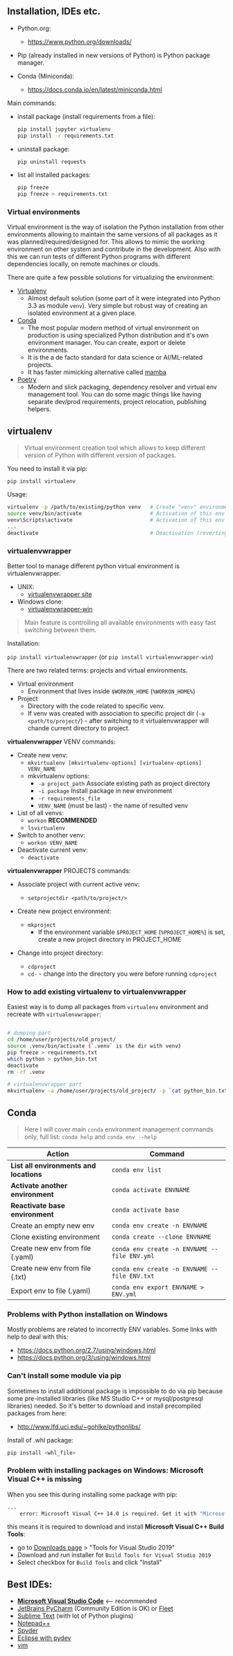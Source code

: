 ## Installation, IDEs etc.

* Python.org: 
    *  https://www.python.org/downloads/ 

* Pip (already installed in new versions of Python) is Python package manager.
* Conda (Miniconda):
    * https://docs.conda.io/en/latest/miniconda.html

Main commands:

* install package (install requirements from a file):

    ```bash
    pip install jupyter virtualenv
    pip install -r requirements.txt
    ```
* uninstall package:
    ```bash
    pip uninstall requests
    ```

* list all installed packages:
    ```bash
    pip freeze
    pip freeze > requirements.txt
    ```

### Virtual environments

Virtual environment is the way of isolation the Python installation from other environments allowing to maintain the same versions of all packages as it was planned/required/designed for. This allows to mimic the working environment on other system and contribute in the development. Also with this we can run tests of different Python programs with different dependencies locally, on remote machines or clouds.

There are quite a few possible solutions for virtualizing the environment:
* [Virtualenv](https://virtualenv.pypa.io/en/latest/)
    * Almost default solution (some part of it were integrated into Python 3.3 as module `venv`). Very simple but robust way of creating an isolated environment at a given place.
* [Conda](https://conda.io)
    * The most popular modern method of virtual environment on production is using specialized Python distribution and it's own  environment manager. You can create, export or delete environments.
    * It is the a de facto standard for data science or AI/ML-related projects.
    * It has faster mimicking alternative called [mamba](https://mamba.readthedocs.io/en/latest/index.html)
* [Poetry](https://python-poetry.org/)
    * Modern and slick packaging, dependency resolver and virtual env management tool. You can do some magic things like having separate dev/prod requirements, project relocation, publishing helpers.

## virtualenv

> Virtual environment creation tool which allows to keep different version of Python with different version of packages. 

You need to install it via pip:

`pip install virtualenv`

Usage:

```sh
virtualenv -p /path/to/existing/python venv   # Create "venv" environment using Python from "/path/to/existing/python"
source venv/bin/activate                      # Activation of this env in Unix             
venv\Scripts\activate                         # Activation of this env in Windows
...
deactivate                                    # Deactivation (reverting to system-wide Python)
```

### virtualenvwrapper

Better tool to manage different python virtual environment is virtualenvwrapper.

* UNIX:
    * [virtualenvwrapper site](https://virtualenvwrapper.readthedocs.io/en/latest/)
* Windows clone:
    * [virtualenvwrapper-win](https://github.com/davidmarble/virtualenvwrapper-win/)
    
> Main feature is controlling all available environments with easy fast switching between them.

Installation:

`pip install virtualenvwrapper` (or `pip install virtualenvwrapper-win`)

There are two related terms: projects and virtual environments.

* Virtual environment
    * Environment that lives inside `$WORKON_HOME` (`%WORKON_HOME%`)
* Project
    * Directory with the code related to specific venv. 
    * If venv was created with association to specific project dir (`-a <path/to/project/`) - after switching to it virtualenvwrapper will chande current directory to project. 
    

**virtualenvwrapper** VENV commands:

* Create new venv:
    * `mkvirtualenv [mkvirtualenv-options] [virtualenv-options] VENV_NAME`
    * mkvirtualenv options:
       *  `-a project_path`       Associate existing path as project directory
       *  `-i package`            Install package in new environment
       *  `-r requirements_file`  
       * `VENV_NAME` (must be last) - the name of resulted venv
* List of all venvs:
    * `workon` **RECOMMENDED**
    * `lsvirtualenv`
* Switch to another venv:
    * `workon VENV_NAME`
* Deactivate current venv:
    * `deactivate`

**virtualenvwrapper** PROJECTS commands:

* Associate project with current active venv:
    * `setprojectdir <path/to/project/>`

* Create new project environment:
    * `mkproject`
        * If the environment variable `$PROJECT_HOME` (`%PROJECT_HOME%`) is set, create a new project directory in PROJECT_HOME
* Change into project directory:
    * `cdproject`
    * `cd-` - change into the directory you were before running `cdproject`

### How to add existing virtualenv to virtualenvwrapper

Easiest way is to dump all packages from `virtualenv` environment and recreate with `virtualenvwrapper`:

```sh

# dumping part
cd /home/user/projects/old_project/
source .venv/bin/activate (`.venv` is the dir with venv)
pip freeze > requirements.txt
which python > python_bin.txt
deactivate
rm -rf .venv

# virtualenvwrapper part
mkvirtualenv -a /home/user/projects/old_project/ -p `cat python_bin.txt` -r requirements.txt SOME_PROJ
```



## Conda

> Here I will cover main `conda` environment management commands only, full list: `conda help` and `conda env --help`

| Action                                   |  Command             
|------------------------------------------|----------------------------------
| **List all environments and locations**  | `conda env list`
| **Activate another environment**         | `conda activate ENVNAME`
| **Reactivate base environment**          | `conda activate base`
| Create an empty new env                  | `conda env create -n ENVNAME`
| Clone existing environment               | `conda create --clone ENVNAME`
| Create new env from file (.yaml)         | `conda env create -n ENVNAME --file ENV.yml`
| Create new env from file (.txt)          | `conda env create -n ENVNAME --file ENV.txt`
| Export env to file (.yaml)               | `conda env export ENVNAME > ENV.yml`



### Problems with Python installation on Windows

Mostly problems are related to incorrectly ENV variables. Some links with help to deal with this:

* https://docs.python.org/2.7/using/windows.html 
* https://docs.python.org/3/using/windows.html 

### Can't install some module via pip

Sometimes to install additional package is impossible to do via pip because some pre-installed libraries (like MS Studio C++ or mysql/postgresql libraries) needed. So it's better to download and install precompiled packages from here:

* http://www.lfd.uci.edu/~gohlke/pythonlibs/

Install of .whl package:

```sh
pip install <whl_file>
```

### Problem with installing packages on Windows: Microsoft Visual C++ is missing

When you see this during installing some package with pip:

```sh
...
    error: Microsoft Visual C++ 14.0 is required. Get it with "Microsoft Visual C++ Build Tools": https://visualstudio.microsoft.com/downloads/
```

this means it is required to download and install **Microsoft Visual C++ Build Tools**:

* go to [Downloads page](https://visualstudio.microsoft.com/downloads/) > "Tools for Visual Studio 2019"
* Download and run installer for `Build Tools for Visual Studio 2019`
* Select checkbox for `Build Tools` and click "Install"

## Best IDEs:

* [**Microsoft Visual Studio Code**](https://code.visualstudio.com/)  <-- recommended
* [JetBrains PyCharm](https://www.jetbrains.com/pycharm/) (Community Edition is OK) or [Fleet](https://www.jetbrains.com/fleet/)
* [Sublime Text](https://www.sublimetext.com/3) (with lot of Python plugins)
* [Notepad++](https://notepad-plus-plus.org/)
* [Spyder](https://www.spyder-ide.org/)
* [Eclipse with pydev](https://pydev.org)
* [vim](https://www.vim.org/)